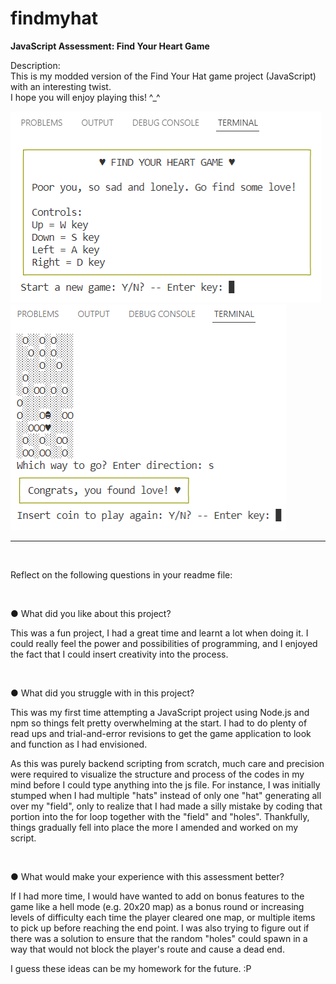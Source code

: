 # findmyhat
<b>JavaScript Assessment: Find Your Heart Game</b>

<p>Description:<br>
This is my modded version of the Find Your Hat game project (JavaScript) with an interesting twist.<br>
I hope you will enjoy playing this! ^_^</p>

![Alt text](/FindYourHeartGame.png "Game Title Screen")
![Alt text](/FindYourHeartGamePlay.png "Game Playing")
________________________________________________________________________________________________________
<br>
<p>Reflect on the following questions in your readme file:</p>
<br>
<p>●  What did you like about this project?</p>
<p>
This was a fun project, I had a great time and learnt a lot when doing it. I could really feel the power and possibilities of programming, and I enjoyed the fact that I could insert creativity into the process.
</p>
<br>
<p>●  What did you struggle with in this project?</p>
<p>
This was my first time attempting a JavaScript project using Node.js and npm so things felt pretty overwhelming at the start. I had to do plenty of read ups and trial-and-error revisions to get the game application to look and function as I had envisioned.
</p>
<p>
As this was purely backend scripting from scratch, much care and precision were required to visualize the structure and process of the codes in my mind before I could type anything into the js file. For instance, I was initially stumped when I had multiple "hats" instead of only one "hat" generating all over my "field", only to realize that I had made a silly mistake by coding that portion into the for loop together with the "field" and "holes". Thankfully, things gradually fell into place the more I amended and worked on my script.
</p>
<br>
<p>●  What would make your experience with this assessment better?</p>
<p>
If I had more time, I would have wanted to add on bonus features to the game like a hell mode (e.g. 20x20 map) as a bonus round or increasing levels of difficulty each time the player cleared one map, or multiple items to pick up before reaching the end point. I was also trying to figure out if there was a solution to ensure that the random "holes" could spawn in a way that would not block the player's route and cause a dead end.
</p>
<p>
I guess these ideas can be my homework for the future. :P
</p>